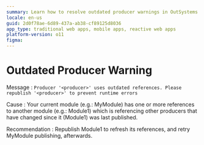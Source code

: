 ```yaml
---
summary: Learn how to resolve outdated producer warnings in OutSystems 11 (O11) by republishing modules to refresh references and prevent runtime errors.
locale: en-us
guid: 2d0f78ae-6d89-437a-ab38-cf89125d8036
app_type: traditional web apps, mobile apps, reactive web apps
platform-version: o11
figma:
---
```


# Outdated Producer Warning

Message
:   `Producer '<producer>' uses outdated references. Please republish '<producer>' to prevent runtime errors`

Cause
:   Your current module (e.g.: MyModule) has one or more references to another module (e.g.: Module1) which is referencing other producers that have changed since it (Module1) was last published.

Recommendation
:   Republish Module1 to refresh its references, and retry MyModule publishing, afterwards.
